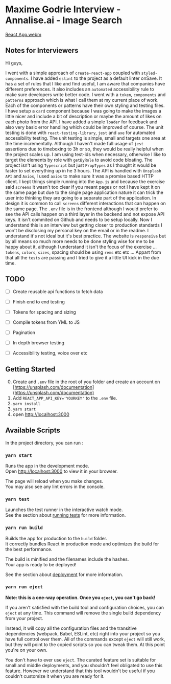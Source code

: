 # Maxime Godrie Interview - Annalise.ai - Image Search

[React App.webm](https://user-images.githubusercontent.com/24380407/176680758-eeffffc0-6aed-4434-b958-d08be11e8a1e.webm)


## Notes for Interviewers

Hi guys,

I went with a simple approach of `create-react-app` coupled with `styled-components`. I have added `eslint` to the project as a default linter onSave. It has a set of rules that I like and find useful, I am aware that companies have different preferences. It also includes an `automated` accessibility rule to make sure developers write better code.
I went with a `token`, `components` and `patterns` approach which is what I call them at my current place of work. Each of the components or patterns have their own styling and testing files. I have setup a `card` component because I was going to make the images a little nicer and include a bit of description or maybe the amount of likes on each photo from the API. I have added a simple `loader` for feedback and also very basic error handling which could be improved of course.
The unit testing is done with `react-testing-library`, `jest` and `axe` for automated accessibility testing. The unit testing is simple, small and targets one area at the time incrementally. Although I haven't made full usage of `jest` assertions due to timeboxing to 3h or so, they would be really helpful when the project scales up. I am using test-ids when necessary, otherwise I like to target the elements by role with `getByRole` to avoid code bloating.
The project isn't using `Typescript` but just `PropTypes` as I thought it would be faster to set everything up in he 3 hours.
The API is handled with `Unsplash API` and `Axios`, I used `axios` to make sure it was a promise based HTTP client. 
I kept things simple running into the `App.js` and because the exercise said `screens` it wasn't too clear if you meant pages or not I have kept it on the same page but due to the single page application nature it can trick the user into thinking they are going to a separate part of the application. In design it is common to call `screens` different interactions that can happen on the same page.
The `.env` file is in the frontend although I would prefer to see the API calls happen on a third layer in the backend and not expose API keys. It isn't commited on Github and needs to be setup locally. Now I understand this is an interview but getting closer to production standards I won't be disclosing my personal key on the email or in the readme. I understand it's not ideal but it's best practice.
The website is `responsive` but by all means so much more needs to be done styling wise for me to be happy about it, although I understand it isn't the focus of the exercise ... `tokens`, `colors`, `sizes`, spacing should be using `rems` etc etc ...
Appart from that all the `tests` are passing and I tried to give it a little UI kick in the due time.



## TODO

- [ ] Create reusable api functions to fetch data
- [ ] Finish end to end testing
- [ ] Tokens for spacing and sizing 
- [ ] Compile tokens from YML to JS
- [ ] Pagination
- [ ] In depth browser testing
- [ ] Accessibility testing, voice over etc


## Getting Started

0. Create and `.env` file in the root of you folder and create an account on [https://unsplash.com/documentation](https://unsplash.com/documentation)
1. Add `REACT_APP_API_KEY='YOURKEY'` to the `.env` file.
2. `yarn install`
3. `yarn start`
4. open [http://localhost:3000](http://localhost:3000)

## Available Scripts

In the project directory, you can run : 

### `yarn start`

Runs the app in the development mode.\
Open [http://localhost:3000](http://localhost:3000) to view it in your browser.

The page will reload when you make changes.\
You may also see any lint errors in the console.

### `yarn test`

Launches the test runner in the interactive watch mode.\
See the section about [running tests](https://facebook.github.io/create-react-app/docs/running-tests) for more information.

### `yarn run build`

Builds the app for production to the `build` folder.\
It correctly bundles React in production mode and optimizes the build for the best performance.

The build is minified and the filenames include the hashes.\
Your app is ready to be deployed!

See the section about [deployment](https://facebook.github.io/create-react-app/docs/deployment) for more information.

### `yarn run eject`

**Note: this is a one-way operation. Once you `eject`, you can't go back!**

If you aren't satisfied with the build tool and configuration choices, you can `eject` at any time. This command will remove the single build dependency from your project.

Instead, it will copy all the configuration files and the transitive dependencies (webpack, Babel, ESLint, etc) right into your project so you have full control over them. All of the commands except `eject` will still work, but they will point to the copied scripts so you can tweak them. At this point you're on your own.

You don't have to ever use `eject`. The curated feature set is suitable for small and middle deployments, and you shouldn't feel obligated to use this feature. However we understand that this tool wouldn't be useful if you couldn't customize it when you are ready for it.

